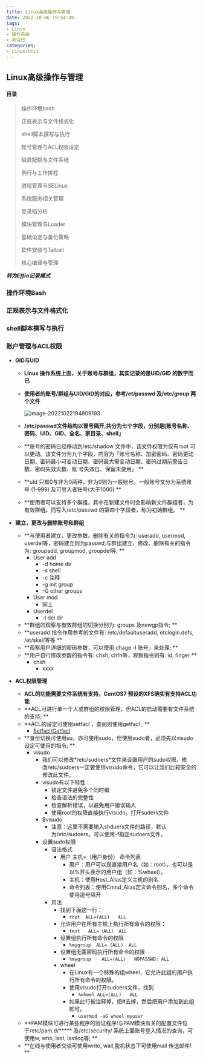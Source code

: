 ```yaml
---
title: Linux高级操作与管理
date: 2022-10-06 19:54:49
tags:
- Linux 
- 操作系统
- 命令行
categories:
- Linux/Unix
---
```


## Linux高级操作与管理

#### 目录

>操作环境bash
>
>正规表示与文件格式化
>
>shell脚本撰写与执行
>
>帐号管理与ACL权限设定
>
>磁盘配额与文件系统
>
>例行与工作排程
>
>进程管理与SELinux
>
>系统服务相关管理
>
>登录档分析
>
>模块管理与Loader
>
>基础设定与备份策略
>
>软件安装与Talball
>
>核心编译与管理



***转为Effia记录模式***



### 操作环境Bash



### 正规表示与文件格式化



### shell脚本撰写与执行



### 账户管理与ACL权限

- **GID与UID**

   - **Linux 操作系统上面，关于账号与群组，其实记录的是UID/GID 的数字而已**

   - **使用者的账号/群组与UID/GID的对应，参考/et/passwd 及/etc/group 两个文件**

     ![image-20221022194809193](https://blogqc.oss-cn-guangzhou.aliyuncs.com/image/image-20221022194809193.png)

   - **/etc/passwd文件结构以冒号隔开,共分为七个字段，分别是[账号名称、密码、UID、GID、全名、家目录、shell」**

   - **账号的密码已经移动到/etc/shadow 文件中，该文件权限为仅有root 可以更动。该文件分为九个字段，内容为「账号名称、加密密码、密码更动日期、密码最小可变动日期、密码最大需变动日期、密码过期前警告日数、密码失效天数、账 号失效日、保留未使用」 **

   - **uId 只有0与非为0两种，非为0则为一般账号。一般账号又分为系统账号 (1-999) 及可登入者账号(大于1000) **

   -  **使用者可以支持多个群组，其中在新建文件时会影响新文件群组者，为有效群组。而写入/etc/passwd 的第四个字段者，称为初始群组。 **
-  **建立，更改与删除账号和群组**
   -  **与使用者建立、更改参数、删除有关的指令为: useradd, usermod, userdel等，密码建立则为passwd;与群组建立、修改、删除有关的指令为: groupadd, groupmod, groupdel等; **
      -  User add  
         -  -d   home dir
         -  -s    shell
         -  -c    注释
         -  -g   init group
         -  -G   other groups
      -  User mod 
         -  同上
      -  Userdel
         -  -l   del dir
   -  **群组的观察与有效群组的切换分别为: groups 及newgp指令; **
   -  **useradd 指令作用参考的文件有: /etc/defaultuseradd, etclogin.defs, /et/skel/等等 **
   -  **观察用户详细的密码参数，可以使用 chage -l 账号」来处理; **
   -  **用户自行修改参数的指令有: chsh, chfn等，观察指令则有: id, finger **
      -  chsh
         -  xxxx
-  **ACL权限管理**
   -  **ACL的功能需要文件系统有支持，CentOS7 预设的XFS确实有支持ACL功能**
   -  **ACL可进行单一个人或群组的权限管理，但ACL的启动需要有文件系统的支持; **
   -  **ACL的设定可使用setfacl ，查阅则使用getfacl ; **
      -  [Setfacl/Getfacl](http://c.biancheng.net/view/3132.html "行行行")
   -  **身份切换可使用su，亦可使用sudo，但使用sudo者，必须先以visudo 设定可使用的指令; **
      -  visudo
         -  我们可以修改*/etc/sudoers*文件来设置用户的sudo权限，修改/etc/sudoers一定要使用visudo命令，它可以让我们比较安全的修改此文件。
         -  visudo有以下特性：
            -  锁定文件避免多个同时编
            -  检查语法的完整性
            -  检查解析错误，以避免用户错误输入
            -  使用root的权限直接执行visudo，打开suders文件
         -  $visudo
            -  注意：这里不需要输入shduers文件的路径，默认为/etc/sudoers。可以使用-f指定sudoers文件。
         -  设置sudo权限
            -  语法格式
               -  用户  主机=（用户身份） 命令列表
                  -  用户：用户可以是直接用户名（如：root），也可以是以%开头表示的用户组（如：%wheel）。
                  -  主机：使用Host\_Alias定义主机的别名
                  -  命令列表：使用Cmnd\_Alias定义命令别名，多个命令使用逗号隔开
            -  用法
               -  找到下面这一行：                                            
                  -  `root  ALL=(ALL)   ALL`
               -  允许用户在所有主机上执行所有命令的权限：           
                  -  `test   ALL=（ALL） ALL`
               -  设置组执行所有命令的权限                                 
                  -  `%mygroup  ALL= (ALL)  ALL`
               -  设置组无需密码执行所有命令的权限                       
                  -   `%mygroup    ALL=(ALL)   NOPASSWD: ALL`
               -  wheel
                  -  在Linux有一个特殊的组wheel，它允许此组的用户执行所有命令的权限。
                  -  使用visudo打开sudoers文件，找到                  
                     -   `%wheel ALL=(ALL)   ALL`
                  -  如果此行被注释掉，把#去掉，然后把用户添加到此组即可。                                              
                     -  `usermod -aG wheel myuser`
   -  **PAM模块可进行某些程序的验证程序!与PAM模块有关的配置文件位于/etc/pam.d/****\* 及/etc/security/ 系统上面账号登入情况的查询，可使用w, who, last, lastlog等; **
   -  **在线与使用者交谈可使用write, wall,脱机状态下可使用mail 传送邮件! **

